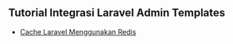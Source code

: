 ## Tutorial Integrasi Laravel Admin Templates

- [Cache Laravel Menggunakan Redis](https://dailycode.id/blog/integrasi-laravel-dengan-s3-compatible-digitalocean-spaces)
